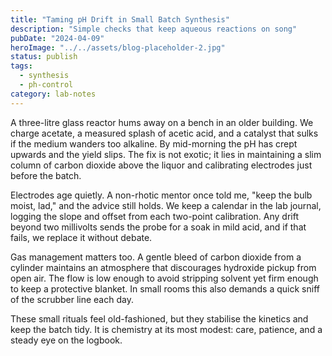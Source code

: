 ```yaml
---
title: "Taming pH Drift in Small Batch Synthesis"
description: "Simple checks that keep aqueous reactions on song"
pubDate: "2024-04-09"
heroImage: "../../assets/blog-placeholder-2.jpg"
status: publish
tags:
  - synthesis
  - ph-control
category: lab-notes
---
```


A three-litre glass reactor hums away on a bench in an older building. We charge acetate, a measured splash of acetic acid, and a catalyst that sulks if the medium wanders too alkaline. By mid-morning the pH has crept upwards and the yield slips. The fix is not exotic; it lies in maintaining a slim column of carbon dioxide above the liquor and calibrating electrodes just before the batch.

Electrodes age quietly. A non-rhotic mentor once told me, "keep the bulb moist, lad," and the advice still holds. We keep a calendar in the lab journal, logging the slope and offset from each two-point calibration. Any drift beyond two millivolts sends the probe for a soak in mild acid, and if that fails, we replace it without debate.

Gas management matters too. A gentle bleed of carbon dioxide from a cylinder maintains an atmosphere that discourages hydroxide pickup from open air. The flow is low enough to avoid stripping solvent yet firm enough to keep a protective blanket. In small rooms this also demands a quick sniff of the scrubber line each day.

These small rituals feel old-fashioned, but they stabilise the kinetics and keep the batch tidy. It is chemistry at its most modest: care, patience, and a steady eye on the logbook.
